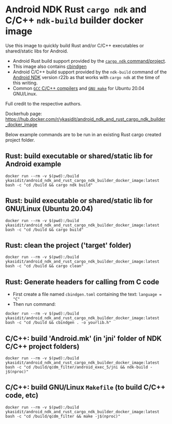 Android NDK Rust `cargo ndk` and C/C++ `ndk-build` builder docker image
=======================================================================

Use this image to quickly build Rust and/or C/C++ executables or shared/static libs for Android.

- Android Rust build support provided by the [`cargo ndk` command/project](https://github.com/bbqsrc/cargo-ndk).
- This image also contains [cbindgen](https://docs.rs/cbindgen/latest/cbindgen/)
- Android C/C++ build support provided by the `ndk-build` command of the [Android NDK](https://developer.android.com/ndk/downloads) version r22b as that works with `cargo ndk` at the time of this writing. 
- Common [`GCC` C/C++ compilers](https://gcc.gnu.org/) and [`GNU make`](https://www.gnu.org/software/make/) for Ubuntu 20.04 GNU/Linux.

Full credit to the respective authors.

Dockerhub page:
https://hub.docker.com/r/ykasidit/android_ndk_and_rust_cargo_ndk_builder_docker_image

Below example commands are to be run in an existing Rust cargo created project folder.

Rust: build executable or shared/static lib for Android example
-----------------------------------------------------------------------------------------

`docker run --rm -v $(pwd):/build ykasidit/android_ndk_and_rust_cargo_ndk_builder_docker_image:latest bash -c "cd /build && cargo ndk build"`

Rust: build executable or shared/static lib for GNU/Linux (Ubuntu 20.04)
-------------------------------------------------------------------------------------------------------

`docker run --rm -v $(pwd):/build ykasidit/android_ndk_and_rust_cargo_ndk_builder_docker_image:latest bash -c "cd /build && cargo build"`

Rust: clean the project ('target' folder)
------------------------------------------------
`docker run --rm -v $(pwd):/build ykasidit/android_ndk_and_rust_cargo_ndk_builder_docker_image:latest bash -c "cd /build && cargo clean"`

Rust: Generate headers for calling from C code
------------------------------------------------------------
- First create a file named `cbindgen.toml` containing the text:
`language = "C"`
- Then run command:

`docker run --rm -v $(pwd):/build ykasidit/android_ndk_and_rust_cargo_ndk_builder_docker_image:latest bash -c "cd /build && cbindgen . -o yourlib.h"`

C/C++: build 'Android.mk' (in 'jni' folder of NDK C/C++ project folders)
-----------------------------------------------------------------------------------------
`docker run --rm -v $(pwd):/build ykasidit/android_ndk_and_rust_cargo_ndk_builder_docker_image:latest bash -c "cd /build/qcdm_filter/android_exec_5/jni && ndk-build -j$(nproc)"`

C/C++: build GNU/Linux `Makefile` (to build C/C++ code, etc)
--------------------------------------------------------------
`docker run --rm -v $(pwd):/build ykasidit/android_ndk_and_rust_cargo_ndk_builder_docker_image:latest bash -c "cd /build/qcdm_filter && make -j$(nproc)"`
